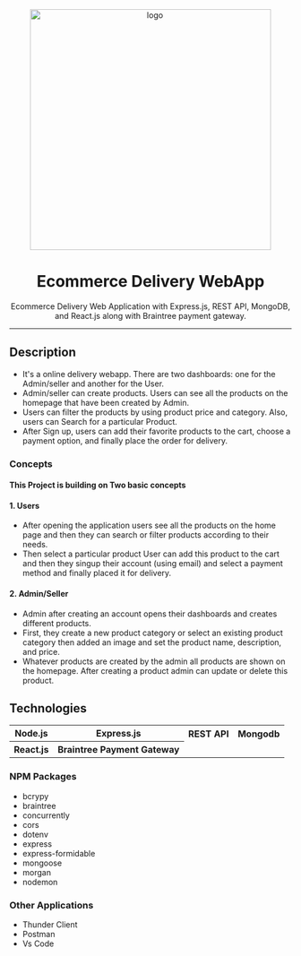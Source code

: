 <div align="center">

  <img src="https://img.freepik.com/premium-vector/mobile-application-online-courier-delivery-home-office-service-concept-courier-man-with-cardboard-box-hands-deliver-give-parcel-customer-isometric-3d-cartoon-vector-illustration_165932-2422.jpg" alt="logo" width="430" height="auto" />

  <h1>Ecommerce Delivery WebApp</h1>
    <p>
    Ecommerce Delivery Web Application with Express.js, REST API, MongoDB, and React.js along with Braintree payment gateway.
  </p>

</div>

<hr>
<h2>Description</h2>
<ul>
<li> It's a online delivery webapp. There are two dashboards: one for the Admin/seller and another for the User. </li>
<li>   Admin/seller can create products. Users can see all the products on the homepage that have been created by Admin.</li>
<li> Users can filter the products by using product price and category. Also, users can Search for a particular Product.</li>
<li> After Sign up, users can add their favorite products to the cart, choose a payment option, and finally place the order for delivery. </li>
</ul>

### Concepts
#### This Project is building on Two basic concepts
#### 1. Users                                                           
<ul>                                                              
<li> After opening the application users see all the products on the home page and then they can search or filter products according to their needs. </li>   
<li> Then select a particular product User can add this product to the cart and then they singup their account (using email) and select a payment method and finally placed it for delivery. </li> 
</ul>

#### 2. Admin/Seller
<ul>
<li> Admin after creating an account opens their dashboards and creates different products. </li>
<li>  First, they create a new product category or select an existing product category then added an image and set the product name, description, and price. </li>
<li> Whatever products are created by the admin all products are shown on the homepage. After creating a product admin can update or delete this product. </li>
</ul>

<h2>Technologies</h2>
<table>
      <tbody>
        <tr>
           <th>Node.js</th>
          <th>Express.js</th>
           <th>REST API</th>
           <th>Mongodb</th>
        </tr>
          <tr>
           <th>React.js</th>
           <th>Braintree Payment Gateway</th>
         </tr>
      </tbody>    
</table>

### <b> NPM Packages </b>
- bcrypy
- braintree
- concurrently
- cors
- dotenv
- express
- express-formidable
- mongoose
- morgan
- nodemon
### Other Applications
- Thunder Client
- Postman
- Vs Code
